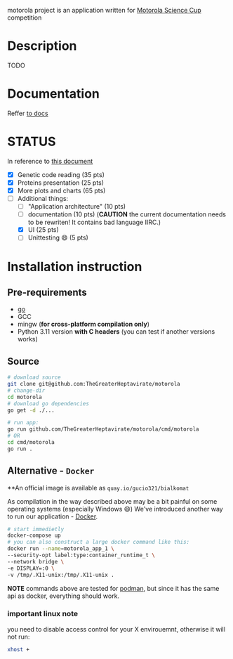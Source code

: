 motorola project is an application written for
[Motorola Science Cup](https://science-cup.pl/) competition

# Description

TODO

# Documentation

Reffer [to docs](./docs)

# STATUS

In reference to [this document](https://science-cup.pl/wp-content/uploads/2022/11/MSC3_2022_Bioinformatyka.pdf)
- [X] Genetic code reading (35 pts)
- [X] Proteins presentation (25 pts)
- [X] More plots and charts (65 pts)
- [ ] Additional things:
    - [ ] "Application architecture" (10 pts)
    - [ ] documentation (10 pts) (**CAUTION** the current documentation needs to be rewriten! It contains bad language IIRC.)
    - [X] UI (25 pts)
    - [ ] Unittesting :smile: (5 pts)

# Installation instruction

## Pre-requirements

- [go](https://go.dev)
- GCC
- mingw (**for cross-platform compilation only**)
- Python 3.11 version **with C headers** (you can test if another versions works)

## Source

```sh
# download source
git clone git@github.com:TheGreaterHeptavirate/motorola
# change-dir
cd motorola
# download go dependencies
go get -d ./...

# run app:
go run github.com/TheGreaterHeptavirate/motorola/cmd/motorola
# OR
cd cmd/motorola
go run .
```

## Alternative - `Docker`

**An official image is available as `quay.io/gucio321/bialkomat`

As compilation in the way described above may be a bit painful on some operating systems (especially Windows :smile:)
We've introduced another way to run our application - [Docker](https://docker.io).

```sh
# start immedietly
docker-compose up
# you can also construct a large docker command like this:
docker run --name=motorola_app_1 \
--security-opt label:type:container_runtime_t \
--network bridge \
-e DISPLAY=:0 \
-v /tmp/.X11-unix:/tmp/.X11-unix .
```

**NOTE** commands above are tested for [podman](https://podman.io),
but since it has the same api as docker, everything should work.

### important linux note

you need to disable access control for your X envirouemnt, otherwise it will not run:
```sh
xhost +
```

